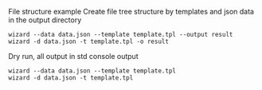 File structure example
Create file tree structure by templates and json data in the output directory
```
wizard --data data.json --template template.tpl --output result
wizard -d data.json -t template.tpl -o result
``` 
Dry run, all output in std console output
```
wizard --data data.json --template template.tpl 
wizard -d data.json -t template.tpl
``` 
